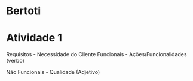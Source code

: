 # Bertoti

# Atividade 1 

Requisitos - Necessidade do Cliente
  Funcionais - Ações/Funcionalidades (verbo)
  
  

  Não Funcionais - Qualidade (Adjetivo)

